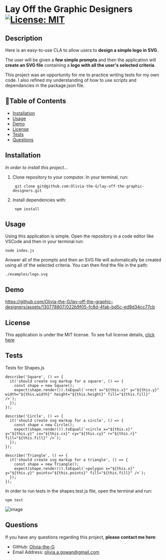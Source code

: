 # Lay Off the Graphic Designers [![License: MIT](https://img.shields.io/badge/License-MIT-yellow?style=flat-square&link=https%3A%2F%2Fopensource.org%2Flicense%2Fmit%2F)](https://opensource.org/license/mit/)

## Description 
Here is an easy-to-use CLA to allow users to **design a simple logo in SVG**. 

The user will be given a **few simple prompts** and then the application will **create an SVG file** containing a **logo with all the user's selected criteria**.

This project was an opportunity for me to practice writing tests for my own code. I also refined my understanding of how to use scripts and dependancies in the package.json file.

## 📘Table of Contents

- [Installation](#installation)
- [Usage](#usage)
- [Demo](#demo)
- [License](#license)
- [Tests](#tests)
- [Questions](#questions)

## Installation
*In order to install this project...*

1. Clone repository to your computor. In your terminal, run:

        git clone git@github.com:Olivia-the-G/lay-off-the-graphic-designers.git

2. Install dependencies with:

        npm install

## Usage
Using this application is simple. Open the repository in a code editor like VSCode and then in your terminal run:

    node index.js

Answer all of the prompts and then an SVG file will automatically be created using all of the selected criteria. You can then find the file in the path:

    ./examples/logo.svg

## Demo


https://github.com/Olivia-the-G/lay-off-the-graphic-designers/assets/130778807/022b9f05-fc8d-4fab-bd5c-ed9d34cc77cb



## License
This application is under the MIT license. To see full license details, [click here](https://opensource.org/license/mit/)

## Tests
Tests for Shapes.js 

```
describe('Square', () => {
  it('should create svg markup for a square', () => {
    const shape = new Square();
    expect(shape.render()).toEqual(`<rect x="${this.x}" y="${this.y}" width="${this.width}" height="${this.height}" fill="${this.fill}" />`);
  });
});

describe('Circle', () => {
  it('should create svg markup for a circle', () => {
    const shape = new Circle();
    expect(shape.render()).toEqual(`<circle x="${this.x}" y="${this.y}" cx="${this.cx}" cy="${this.cy}" r="${this.r}" fill="${this.fill}" />`);
  });
});

describe('Triangle', () => {
  it('should create svg markup for a triangle', () => {
    const shape = new Triangle();
    expect(shape.render()).toEqual(`<polygon x="${this.x}" y="${this.y}" points="${this.points}" fill="${this.fill}" />`);
  });
});
```

In order to run tests in the shapes.test.js file, open the terminal and run:

    npm test

![image](https://github.com/Olivia-the-G/lay-off-the-graphic-designers/assets/130778807/f3621fcb-c096-44aa-bf04-cd2790cbff10)

## Questions

If you have any questions regarding this project, **please contact me here**:
- GitHub: [Olivia-the-G](https://github.com/Olivia-the-G)
- Email Address: olivia.a.gowan@gmail.com
